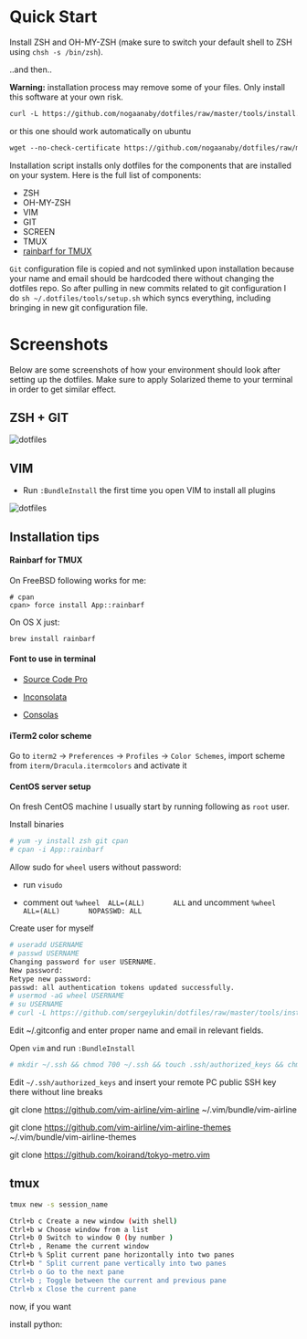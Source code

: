 Quick Start
===========

Install ZSH and OH-MY-ZSH (make sure to switch your default shell to ZSH using
`chsh -s /bin/zsh`).

..and then..

**Warning:** installation process may remove some of your files. Only install this
software at your own risk.

``` html
curl -L https://github.com/nogaanaby/dotfiles/raw/master/tools/install.sh | sh
```

or
this one should work automatically on ubuntu
``` html
wget --no-check-certificate https://github.com/nogaanaby/dotfiles/raw/master/tools/install.sh -O - | sh
```

Installation script installs only dotfiles for the components that are installed on
your system. Here is the full list of components:

* ZSH
* OH-MY-ZSH
* VIM
* GIT
* SCREEN
* TMUX
* [rainbarf for TMUX](https://github.com/creaktive/rainbarf)

`Git` configuration file is copied and not symlinked upon installation
because your name and email should be hardcoded there without changing
the dotfiles repo. So after pulling in new commits related to git
configuration I do `sh ~/.dotfiles/tools/setup.sh` which syncs
everything, including bringing in new git configuration file.

Screenshots
===========

Below are some screenshots of how your environment should look after setting
up the dotfiles. Make sure to apply Solarized theme to your terminal in order
to get similar effect.

ZSH + GIT
----------

![dotfiles](https://raw.github.com/sergeylukin/dotfiles/master/img/screen-zsh-git.jpg)

VIM
---

- Run `:BundleInstall` the first time you open VIM to install all plugins

![dotfiles](https://raw.github.com/sergeylukin/dotfiles/master/img/screen-vim.jpg)

Installation tips
-----------------

#### Rainbarf for TMUX

On FreeBSD following works for me:

```
# cpan
cpan> force install App::rainbarf
```

On OS X just:

```
brew install rainbarf
```

#### Font to use in terminal

- [Source Code Pro](https://github.com/adobe-fonts/source-code-pro/releases)

- [Inconsolata](https://github.com/google/fonts/blob/master/ofl/inconsolata/Inconsolata-Regular.ttf)

- [Consolas](http://ikato.com/blog/how-to-install-consolas-font-on-mac-os-x.html)

#### iTerm2 color scheme

Go to `iterm2` -> `Preferences` -> `Profiles` -> `Color Schemes`,  import
scheme from `iterm/Dracula.itermcolors` and activate it

#### CentOS server setup

On fresh CentOS machine I usually start by running following as `root` user.

Install binaries

```sh
# yum -y install zsh git cpan
# cpan -i App::rainbarf
```

Allow sudo for `wheel` users without password:

- run `visudo`

- comment out `%wheel  ALL=(ALL)       ALL` and uncomment `%wheel        ALL=(ALL)       NOPASSWD: ALL`

Create user for myself

```sh
# useradd USERNAME
# passwd USERNAME
Changing password for user USERNAME.
New password: 
Retype new password: 
passwd: all authentication tokens updated successfully.
# usermod -aG wheel USERNAME
# su USERNAME
# curl -L https://github.com/sergeylukin/dotfiles/raw/master/tools/install.sh | sh
```


Edit ~/.gitconfig and enter proper name and email in relevant fields.

Open `vim` and run `:BundleInstall`

```sh
# mkdir ~/.ssh && chmod 700 ~/.ssh && touch .ssh/authorized_keys && chmod 600 .ssh/authorized_keys
```

Edit `~/.ssh/authorized_keys` and insert your remote PC public SSH key there without line breaks




git clone https://github.com/vim-airline/vim-airline ~/.vim/bundle/vim-airline

git clone https://github.com/vim-airline/vim-airline-themes ~/.vim/bundle/vim-airline-themes

git clone https://github.com/koirand/tokyo-metro.vim




## tmux
```sh
tmux new -s session_name  

Ctrl+b c Create a new window (with shell)  
Ctrl+b w Choose window from a list  
Ctrl+b 0 Switch to window 0 (by number )  
Ctrl+b , Rename the current window  
Ctrl+b % Split current pane horizontally into two panes  
Ctrl+b " Split current pane vertically into two panes  
Ctrl+b o Go to the next pane  
Ctrl+b ; Toggle between the current and previous pane  
Ctrl+b x Close the current pane  
```


now, if you want




install python:
